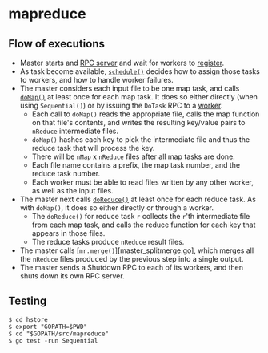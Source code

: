 # mapreduce

## Flow of executions

- Master starts and [RPC server](master_rpc.go) and wait for workers to 
  [register](master.go).
- As task become available, [`schedule()`](schedule.go) decides how to assign
  those tasks to workers, and how to handle worker failures.
- The master considers each input file to be one map task, and calls 
  [`doMap()`](common_map.go) at least once for each map task. It does so
  either directly (when using `Sequential()`) or by issuing the `DoTask` RPC to a
  [worker](worker.go).
  - Each call to `doMap()` reads the appropriate file, calls the map function on
    that file's contents, and writes the resulting key/value pairs to `nReduce`
    intermediate files.
  - `doMap()` hashes each key to pick the intermediate file and thus the reduce
    task that will process the key.
  - There will be `nMap` x `nReduce` files after all map tasks are done.
  - Each file name contains a prefix, the map task number, and the reduce task
    number.
  - Each worker must be able to read files written by any other worker, as well
    as the input files.
- The master next calls [`doReduce()`](common_reduce.go) at least once for each
  reduce task. As with `doMap()`, it does so either directly or through a worker.
  - The `doReduce()` for reduce task `r` collects the `r`'th intermediate file from
    each map task, and calls the reduce function for each key that appears in
    those files.
  - The reduce tasks produce `nReduce` result files.
- The master calls [`mr.merge()`][master_splitmerge.go], which merges all the
  `nReduce` files produced by the previous step into a single output.
- The master sends a Shutdown RPC to each of its workers, and then shuts down
  its own RPC server.

## Testing

```
$ cd hstore
$ export "GOPATH=$PWD" 
$ cd "$GOPATH/src/mapreduce"
$ go test -run Sequential
```
